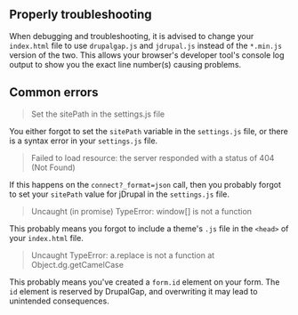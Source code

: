 ## Properly troubleshooting

When debugging and troubleshooting, it is advised to change your `index.html` file to use `drupalgap.js` and `jdrupal.js` instead of the `*.min.js` version of the two. This allows your browser's developer tool's console log output to show you the exact line number(s) causing problems.

## Common errors

> Set the sitePath in the settings.js file

You either forgot to set the `sitePath` variable in the `settings.js` file, or there is a syntax error in your `settings.js` file.

> Failed to load resource: the server responded with a status of 404 (Not Found)

If this happens on the `connect?_format=json` call, then you probably forgot to set your `sitePath` value for jDrupal in the `settings.js` file.

> Uncaught (in promise) TypeError: window[] is not a function

This probably means you forgot to include a theme's `.js` file in the `<head>` of your `index.html` file.

> Uncaught TypeError: a.replace is not a function at Object.dg.getCamelCase

This probably means you've created a `form.id` element on your form. The `id` element is reserved by DrupalGap, and overwriting it may lead to unintended consequences.
